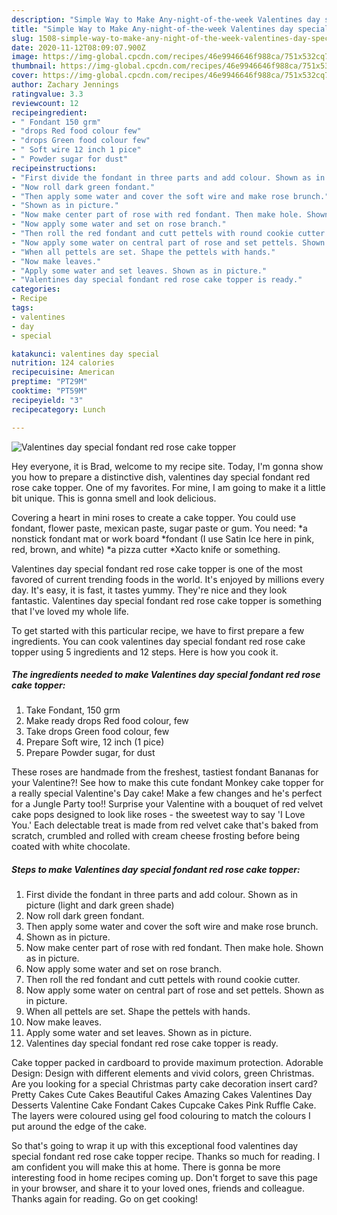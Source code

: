 ```yaml
---
description: "Simple Way to Make Any-night-of-the-week Valentines day special fondant red rose cake topper"
title: "Simple Way to Make Any-night-of-the-week Valentines day special fondant red rose cake topper"
slug: 1508-simple-way-to-make-any-night-of-the-week-valentines-day-special-fondant-red-rose-cake-topper
date: 2020-11-12T08:09:07.900Z
image: https://img-global.cpcdn.com/recipes/46e9946646f988ca/751x532cq70/valentines-day-special-fondant-red-rose-cake-topper-recipe-main-photo.jpg
thumbnail: https://img-global.cpcdn.com/recipes/46e9946646f988ca/751x532cq70/valentines-day-special-fondant-red-rose-cake-topper-recipe-main-photo.jpg
cover: https://img-global.cpcdn.com/recipes/46e9946646f988ca/751x532cq70/valentines-day-special-fondant-red-rose-cake-topper-recipe-main-photo.jpg
author: Zachary Jennings
ratingvalue: 3.3
reviewcount: 12
recipeingredient:
- " Fondant 150 grm"
- "drops Red food colour few"
- "drops Green food colour few"
- " Soft wire 12 inch 1 pice"
- " Powder sugar for dust"
recipeinstructions:
- "First divide the fondant in three parts and add colour. Shown as in picture (light and dark green shade)"
- "Now roll dark green fondant."
- "Then apply some water and cover the soft wire and make rose brunch."
- "Shown as in picture."
- "Now make center part of rose with red fondant. Then make hole. Shown as in picture."
- "Now apply some water and set on rose branch."
- "Then roll the red fondant and cutt pettels with round cookie cutter."
- "Now apply some water on central part of rose and set pettels. Shown as in picture."
- "When all pettels are set. Shape the pettels with hands."
- "Now make leaves."
- "Apply some water and set leaves. Shown as in picture."
- "Valentines day special fondant red rose cake topper is ready."
categories:
- Recipe
tags:
- valentines
- day
- special

katakunci: valentines day special 
nutrition: 124 calories
recipecuisine: American
preptime: "PT29M"
cooktime: "PT59M"
recipeyield: "3"
recipecategory: Lunch

---
```



![Valentines day special fondant red rose cake topper](https://img-global.cpcdn.com/recipes/46e9946646f988ca/751x532cq70/valentines-day-special-fondant-red-rose-cake-topper-recipe-main-photo.jpg)

Hey everyone, it is Brad, welcome to my recipe site. Today, I'm gonna show you how to prepare a distinctive dish, valentines day special fondant red rose cake topper. One of my favorites. For mine, I am going to make it a little bit unique. This is gonna smell and look delicious.

Covering a heart in mini roses to create a cake topper. You could use fondant, flower paste, mexican paste, sugar paste or gum. You need: *a nonstick fondant mat or work board *fondant (I use Satin Ice here in pink, red, brown, and white) *a pizza cutter *Xacto knife or something.

Valentines day special fondant red rose cake topper is one of the most favored of current trending foods in the world. It's enjoyed by millions every day. It's easy, it is fast, it tastes yummy. They're nice and they look fantastic. Valentines day special fondant red rose cake topper is something that I've loved my whole life.


To get started with this particular recipe, we have to first prepare a few ingredients. You can cook valentines day special fondant red rose cake topper using 5 ingredients and 12 steps. Here is how you cook it.

<!--inarticleads1-->

##### The ingredients needed to make Valentines day special fondant red rose cake topper:

1. Take  Fondant, 150 grm
1. Make ready drops Red food colour, few
1. Take drops Green food colour, few
1. Prepare  Soft wire, 12 inch (1 pice)
1. Prepare  Powder sugar, for dust


These roses are handmade from the freshest, tastiest fondant Bananas for your Valentine?! See how to make this cute fondant Monkey cake topper for a really special Valentine&#39;s Day cake! Make a few changes and he&#39;s perfect for a Jungle Party too!! Surprise your Valentine with a bouquet of red velvet cake pops designed to look like roses - the sweetest way to say &#39;I Love You.&#39; Each delectable treat is made from red velvet cake that&#39;s baked from scratch, crumbled and rolled with cream cheese frosting before being coated with white chocolate. 

<!--inarticleads2-->

##### Steps to make Valentines day special fondant red rose cake topper:

1. First divide the fondant in three parts and add colour. Shown as in picture (light and dark green shade)
1. Now roll dark green fondant.
1. Then apply some water and cover the soft wire and make rose brunch.
1. Shown as in picture.
1. Now make center part of rose with red fondant. Then make hole. Shown as in picture.
1. Now apply some water and set on rose branch.
1. Then roll the red fondant and cutt pettels with round cookie cutter.
1. Now apply some water on central part of rose and set pettels. Shown as in picture.
1. When all pettels are set. Shape the pettels with hands.
1. Now make leaves.
1. Apply some water and set leaves. Shown as in picture.
1. Valentines day special fondant red rose cake topper is ready.


Cake topper packed in cardboard to provide maximum protection. Adorable Design: Design with different elements and vivid colors, green Christmas. Are you looking for a special Christmas party cake decoration insert card? Pretty Cakes Cute Cakes Beautiful Cakes Amazing Cakes Valentines Day Desserts Valentine Cake Fondant Cakes Cupcake Cakes Pink Ruffle Cake. The layers were coloured using gel food colouring to match the colours I put around the edge of the cake. 

So that's going to wrap it up with this exceptional food valentines day special fondant red rose cake topper recipe. Thanks so much for reading. I am confident you will make this at home. There is gonna be more interesting food in home recipes coming up. Don't forget to save this page in your browser, and share it to your loved ones, friends and colleague. Thanks again for reading. Go on get cooking!
